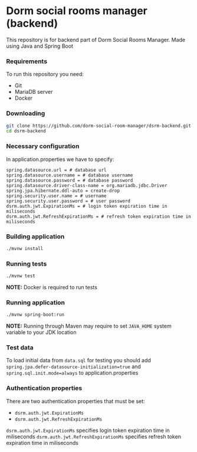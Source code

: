 # Dorm social rooms manager (backend)

This repository is for backend part of Dorm Social Rooms Manager.
Made using Java and Spring Boot

### Requirements

To run this repository you need:
 - Git
 - MariaDB server
 - Docker

### Downloading

```bash
git clone https://github.com/dorm-social-room-manager/dsrm-backend.git
cd dsrm-backend
```

### Necessary configuration
In application.properties we have to specify:
```
spring.datasource.url = # database url
spring.datasource.username = # database username
spring.datasource.password = # database password
spring.datasource.driver-class-name = org.mariadb.jdbc.Driver
spring.jpa.hibernate.ddl-auto = create-drop
spring.security.user.name = # username
spring.security.user.password = # user password
dsrm.auth.jwt.ExpirationMs = # login token expiration time in miliseconds
dsrm.auth.jwt.RefreshExpirationMs = # refresh token expiration time in miliseconds
```

### Building application
```bash
./mvnw install
```

### Running tests

```bash
./mvnw test
```

**NOTE:** Docker is required to run tests

### Running application

```bash
./mvnw spring-boot:run
```

**NOTE:** Running through Maven may require to set `JAVA_HOME` system variable to your JDK location

### Test data
To load initial data from `data.sql` for testing you should add
`spring.jpa.defer-datasource-initialization=true` and `spring.sql.init.mode=always`
to application.properties

### Authentication properties
There are two authentication properties that must be set:
 - `dsrm.auth.jwt.ExpirationMs`
 - `dsrm.auth.jwt.RefreshExpirationMs`

`dsrm.auth.jwt.ExpirationMs` specifies login token expiration time in miliseconds
`dsrm.auth.jwt.RefreshExpirationMs` specifies refresh token expiration time in miliseconds


